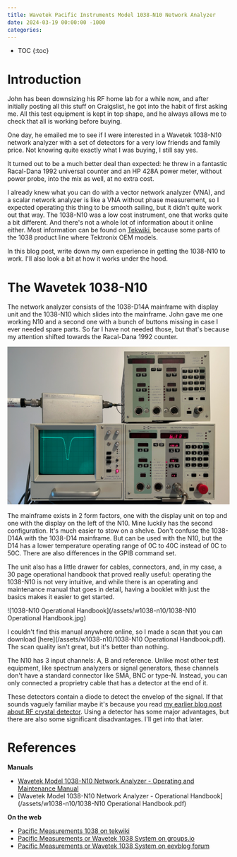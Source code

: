 ```yaml
---
title: Wavetek Pacific Instruments Model 1038-N10 Network Analyzer
date: 2024-03-19 00:00:00 -1000
categories:
---
```


* TOC
{:toc}

# Introduction

John has been downsizing his RF home lab for a while now, and after initially posting all this
stuff on Craigslist, he got into the habit of first asking me. All this test equipment is
kept in top shape, and he always allows me to check that all is working before buying.

One day, he emailed me to see if I were interested in a Wavetek 1038-N10 network analyzer with
a set of detectors for a very low friends and family price. Not knowing quite exactly what I was 
buying, I still say yes.

It turned out to be a much better deal than expected: he threw in a fantastic Racal-Dana 1992 
universal counter and an HP 428A power meter, without power probe, into the mix as well, at
no extra cost.

I already knew what you can do with a vector network analyzer (VNA), and a scalar network analyzer is 
like a VNA without phase measurement, so I expected operating this thing to be smooth sailing, but
it didn't quite work out that way. The 1038-N10 was a low cost instrument, one that works quite
a bit different. And there's not a whole lot of information about it online either. Most information
can be found on [Tekwiki](https://w140.com/tekwiki/wiki/Pacific_Measurements_1038), because some
parts of the 1038 product line where Tektronix OEM models.

In this blog post, write down my own experience in getting the 1038-N10 to work. I'll also
look a bit at how it works under the hood.


# The Wavetek 1038-N10

The network analyzer consists of the 1038-D14A mainframe with display unit and the 
1038-N10 which slides into the mainframe. John gave me one working N10 and a second one with a
bunch of buttons missing in case I ever needed spare parts. So far I have not needed those,
but that's because my attention shifted towards the Racal-Dana 1992 counter.

[![Wavetek 1038-D14A and 1038-N10](/assets/w1038-n10/wavetek_1038-n10-chassis.jpg)](/assets/w1038-n10/wavetek_1038-n10-chassis.jpg)

The mainframe exists in 2 form factors, one with the display unit on top and one with the
display on the left of the N10. Mine luckily has the second configuration. It's much easier
to stow on a shelve. Don't confuse the 1038-D14A with the 1038-D14 mainframe. But can be used
with the N10, but the D14 has a lower temperature operating range of 0C to 40C instead of 0C to 
50C. There are also differences in the GPIB command set.

The unit also has a little drawer for cables, connectors, and, in my case, a 30 page operational
handbook that proved really useful: operating the 1038-N10 is not very intuitive, and while
there is an operating and maintenance manual that goes in detail, having a booklet with just
the basics makes it easier to get started.

![1038-N10 Operational Handbook](/assets/w1038-n10/1038-N10 Operational Handbook.jpg)

I couldn't find this manual anywhere online, so I made a scan that you can download 
[here](/assets/w1038-n10/1038-N10 Operational Handbook.pdf). The scan quality isn't great,
but it's better than nothing.

The N10 has 3 input channels: A, B and reference. Unlike most other test equipment, like spectrum
analyzers or signal generators, these channels don't have a standard connector like SMA, BNC or
type-N. Instead, you can only connected a proprietry cable that has a detector at the end of it.

These detectors contain a diode to detect the envelop of the signal. If that sounds vaguely
familiar maybe it's because you read 
[my earlier blog post about RF crystal detector](/2023/05/07/The-HP-423A-and-a-Deep-Dive-Into-RF-Crystal-Detectors.html).
Using a detector has some major advantages, but there are also some significant disadvantages.
I'll get into that later.





# References

**Manuals**

* [Wavetek Model 1038-N10 Network Analyzer - Operating and Maintenance Manual](/assets/w1038-n10/Wavetek_pacific_1038-n10-operating_and_maintenance_manual.pdf)
* [Wavetek Model 1038-N10 Network Analyzer - Operational Handbook](/assets/w1038-n10/1038-N10 Operational Handbook.pdf)

**On the web**

* [Pacific Measurements 1038 on tekwiki](https://w140.com/tekwiki/wiki/Pacific_Measurements_1038)
* [Pacific Measurements or Wavetek 1038 System on groups.io](https://groups.io/g/TekScopes/topic/pacific_measurements_or/31300487?p=,,,20,0,0,0::recentpostdate%2Fsticky,,,20,2,20,31300487)
* [Pacific Measurements or Wavetek 1038 System on eevblog forum](https://www.eevblog.com/forum/testgear/pacific-measurements-or-wavetek-1038-ns1020-nsn201/)


